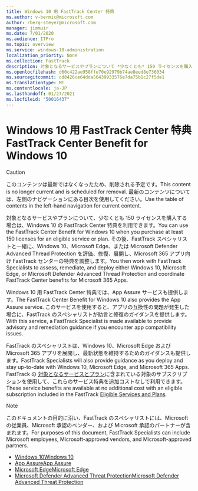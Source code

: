 ```yaml
---
title: Windows 10 用 FastTrack Center 特典
ms.author: v-bermic@microsoft.com
author: rberg-steyer@microsoft.com
manager: jimmuir
ms.date: 7/01/2020
ms.audience: ITPro
ms.topic: overview
ms.service: windows-10-administration
localization_priority: None
ms.collection: FastTrack
description: 対象となるサービスやプランについて *少なくとも* 150 ライセンスを購入する場合は、Windows 10 用 FastTrack Center 特典を利用できます。
ms.openlocfilehash: d60c422ae958ffe70e92979b74ae8eed8e736034
ms.sourcegitcommit: cd8426ce64dda56439933576e7da75b1c27f5de1
ms.translationtype: MT
ms.contentlocale: ja-JP
ms.lasthandoff: 01/27/2021
ms.locfileid: "50016437"
---
```

# <a name="fasttrack-center-benefit-for-windows-10"></a><span data-ttu-id="ca892-103">Windows 10 用 FastTrack Center 特典</span><span class="sxs-lookup"><span data-stu-id="ca892-103">FastTrack Center Benefit for Windows 10</span></span>

> [!CAUTION]
> <span data-ttu-id="ca892-104">このコンテンツは最新ではなくなったため、削除される予定です。</span><span class="sxs-lookup"><span data-stu-id="ca892-104">This content is no longer current and is scheduled for removal.</span></span> <span data-ttu-id="ca892-105">最新のコンテンツについては、左側のナビゲーションにある目次を使用してください。</span><span class="sxs-lookup"><span data-stu-id="ca892-105">Use the table of contents in the left-hand navigation for current content.</span></span>

<span data-ttu-id="ca892-106">対象となるサービスやプランについて、少なくとも 150 ライセンスを購入する場合は、Windows 10 の FastTrack Center 特典を利用できます。</span><span class="sxs-lookup"><span data-stu-id="ca892-106">You can use the FastTrack Center Benefit for Windows 10 when you purchase at least 150 licenses for an eligible service or plan.</span></span> <span data-ttu-id="ca892-107">その後、FastTrack スペシャリストと一緒に、Windows 10、Microsoft Edge、または Microsoft Defender Advanced Thread Protection を評価、修復、展開し、Microsoft 365 アプリ向け FastTrack センターの特典を調整します。</span><span class="sxs-lookup"><span data-stu-id="ca892-107">You then work with FastTrack Specialists to assess, remediate, and deploy either Windows 10, Microsoft Edge, or Microsoft Defender Advanced Thread Protection and coordinate FastTrack Center benefits for Microsoft 365 Apps.</span></span> 

<span data-ttu-id="ca892-108">Windows 10 用 FastTrack Center 特典では、App Assure サービスも提供します。</span><span class="sxs-lookup"><span data-stu-id="ca892-108">The FastTrack Center Benefit for Windows 10 also provides the App Assure service.</span></span> <span data-ttu-id="ca892-109">このサービスを使用すると、アプリの互換性の問題が発生した場合に、FastTrack のスペシャリストが助言と修復のガイダンスを提供します。</span><span class="sxs-lookup"><span data-stu-id="ca892-109">With this service, a FastTrack Specialist is made available to provide advisory and remediation guidance if you encounter app compatibility issues.</span></span> 

<span data-ttu-id="ca892-110">FastTrack のスペシャリストは、Windows 10、Microsoft Edge および Microsoft 365 アプリを展開し、最新状態を維持するためのガイダンスも提供します。</span><span class="sxs-lookup"><span data-stu-id="ca892-110">FastTrack Specialists will also provide guidance as you deploy and stay up-to-date with Windows 10, Microsoft Edge, and Microsoft 365 Apps.</span></span> <span data-ttu-id="ca892-111">FastTrack の [対象となるサービスとプラン](M365-eligible-services-and-plans.md)に含まれている対象のサブスクリプションを使用して、これらのサービス特典を追加コストなしで利用できます。</span><span class="sxs-lookup"><span data-stu-id="ca892-111">These service benefits are available at no additional cost with an eligible subscription included in the FastTrack [Eligible Services and Plans](M365-eligible-services-and-plans.md).</span></span>
  
> [!NOTE]
> <span data-ttu-id="ca892-112">このドキュメントの目的に沿い、FastTrack のスペシャリストには、Microsoft の従業員、Microsoft 承認のベンダー、および Microsoft 承認のパートナーが含まれます。</span><span class="sxs-lookup"><span data-stu-id="ca892-112">For purposes of this document, FastTrack Specialists can include Microsoft employees, Microsoft-approved vendors, and Microsoft-approved partners.</span></span> 
    
- [<span data-ttu-id="ca892-113">Windows 10</span><span class="sxs-lookup"><span data-stu-id="ca892-113">Windows 10</span></span>](Win-10-windows-10.md)
- [<span data-ttu-id="ca892-114">App Assure</span><span class="sxs-lookup"><span data-stu-id="ca892-114">App Assure</span></span>](Win-10-app-assure.md)
- [<span data-ttu-id="ca892-115">Microsoft Edge</span><span class="sxs-lookup"><span data-stu-id="ca892-115">Microsoft Edge</span></span>](Win-10-microsoft-edge.md)
- [<span data-ttu-id="ca892-116">Microsoft Defender Advanced Threat Protection</span><span class="sxs-lookup"><span data-stu-id="ca892-116">Microsoft Defender Advanced Threat Protection</span></span>](Win-10-microsoft-defender-atp.md)

